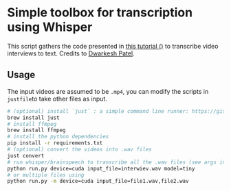 # Simple toolbox for transcription using Whisper

This script gathers the code presented in [this tutorial ()](https://www.youtube.com/watch?v=MVW746z8y_I) to transcribe video interviews to text. Credits to [Dwarkesh Patel](https://twitter.com/dwarkesh_sp/status/1579672641887408129).

## Usage

The input videos are assumed to be `.mp4`, you can modify the scripts in `justfile`to take other files as input.

```bash
# (optional) install `just` : a simple command line runner: https://github.com/casey/just
brew install just
# install ffmpeg
brew install ffmpeg
# install the python dependencies
pip install -r requirements.txt
# (optional) convert the videos into .wav files
just convert
# run whisper/brainspeech to transcribe all the .wav files (see args in `conf/config.yaml`)
python run.py device=cuda input_file=interwiev.wav model=tiny
# or multiple files using
python run.py -m device=cuda input_file=file1.wav,file2.wav
```